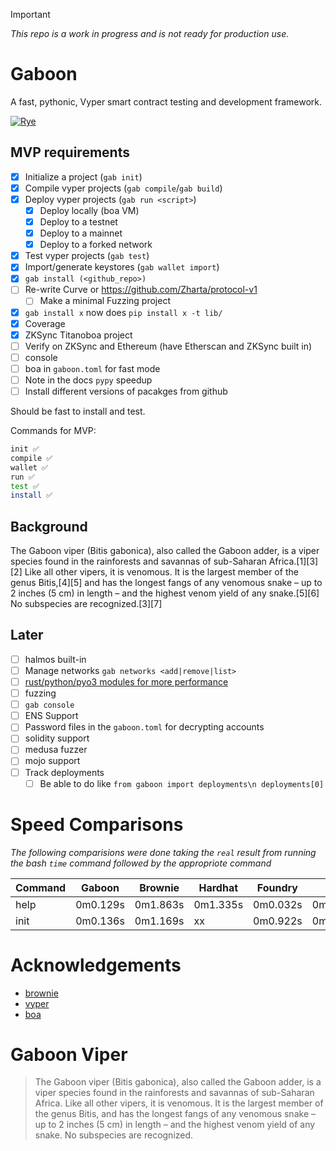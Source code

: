 >[!IMPORTANT]
> *This repo is a work in progress and is not ready for production use.*

# Gaboon

A fast, pythonic, Vyper smart contract testing and development framework.

[![Rye](https://img.shields.io/endpoint?url=https://raw.githubusercontent.com/astral-sh/rye/main/artwork/badge.json)](https://rye.astral.sh)


## MVP requirements

- [x] Initialize a project (`gab init`)
- [x] Compile vyper projects (`gab compile`/`gab build`)
- [x] Deploy vyper projects (`gab run <script>`)
  - [x] Deploy locally (boa VM)
  - [x] Deploy to a testnet
  - [x] Deploy to a mainnet
  - [x] Deploy to a forked network
- [x] Test vyper projects (`gab test`)
- [x] Import/generate keystores (`gab wallet import`)
- [x] `gab install (<github_repo>)`
- [ ] Re-write Curve or https://github.com/Zharta/protocol-v1 
  - [ ] Make a minimal Fuzzing project
- [x] `gab install x` now does `pip install x -t lib/`
- [x] Coverage
- [x] ZKSync Titanoboa project
- [ ] Verify on ZKSync and Ethereum (have Etherscan and ZKSync built in)
- [ ] console
- [ ] boa in `gaboon.toml` for fast mode
- [ ] Note in the docs `pypy` speedup
- [ ] Install different versions of pacakges from github

Should be fast to install and test. 

Commands for MVP:
```bash
init ✅
compile ✅
wallet ✅
run ✅ 
test ✅
install ✅
```

## Background

The Gaboon viper (Bitis gabonica), also called the Gaboon adder, is a viper species found in the rainforests and savannas of sub-Saharan Africa.[1][3][2] Like all other vipers, it is venomous. It is the largest member of the genus Bitis,[4][5] and has the longest fangs of any venomous snake – up to 2 inches (5 cm) in length – and the highest venom yield of any snake.[5][6] No subspecies are recognized.[3][7]


## Later

- [ ] halmos built-in
- [ ] Manage networks `gab networks <add|remove|list>`
- [ ] [rust/python/pyo3 modules for more performance](https://www.maturin.rs/tutorial)
- [ ] fuzzing 
- [ ] `gab console`
- [ ] ENS Support
- [ ] Password files in the `gaboon.toml` for decrypting accounts
- [ ] solidity support
- [ ] medusa fuzzer
- [ ] mojo support
- [ ] Track deployments
  - [ ] Be able to do like `from gaboon import deployments\n deployments[0]`

# Speed Comparisons

*The following comparisions were done taking the `real` result from running the bash `time` command followed by the appropriote command*

| Command | Gaboon   | Brownie  | Hardhat  | Foundry  | Ape      |
| ------- | -------- | -------- | -------- | -------- | -------- |
| help    | 0m0.129s | 0m1.863s | 0m1.335s | 0m0.032s | 0m3.407s |
| init    | 0m0.136s | 0m1.169s | xx       | 0m0.922s | 0m4.937s |


# Acknowledgements 

- [brownie](https://github.com/eth-brownie/brownie)
- [vyper](https://github.com/vyperlang/vyper)
- [boa](https://github.com/vyperlang/titanoboa)

# Gaboon Viper

> The Gaboon viper (Bitis gabonica), also called the Gaboon adder, is a viper species found in the rainforests and savannas of sub-Saharan Africa. Like all other vipers, it is venomous. It is the largest member of the genus Bitis, and has the longest fangs of any venomous snake – up to 2 inches (5 cm) in length – and the highest venom yield of any snake. No subspecies are recognized.
